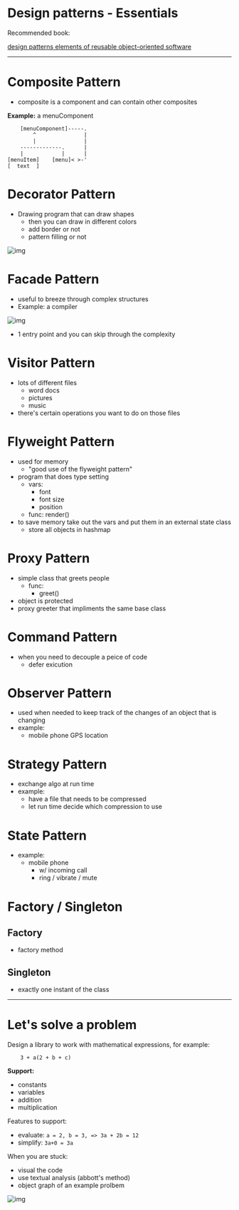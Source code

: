 # Design patterns - Essentials

Recommended book:

[design patterns elements of reusable object-oriented software](https://www.amazon.com/Design-Patterns-Elements-Reusable-Object-Oriented/dp/0201633612)

---

# Composite Pattern

- composite is a component and can contain other composites

**Example:** a menuComponent

```
	[menuComponent]-----.
		^				|
		|				|
	-------------.		|
	|			 |		|	
[menuItem]    [menu]< >-'
[  text  ]
```


# Decorator Pattern

- Drawing program that can draw shapes
	- then you can draw in different colors
	- add border or not
	- pattern filling or not

 ![img](./d1.png)


# Facade Pattern

- useful to breeze through complex structures
- Example: a compiler

![img](./d2.png)

- 1 entry point and you can skip through the complexity


# Visitor Pattern

- lots of different files 
	- word docs
	- pictures
	- music
- there's certain operations you want to do on those files


# Flyweight Pattern

- used for memory 
	- "good use of the flyweight pattern"
- program that does type setting
	- vars: 
		- font
		- font size
		- position
	- func:
		render()
- to save memory take out the vars and put them in an external state class
	- store all objects in hashmap


# Proxy Pattern

- simple class that greets people
	- func:
		- greet()
- object is protected
- proxy greeter that impliments the same base class


# Command Pattern

- when you need to decouple a peice of code 
	- defer exicution 


# Observer Pattern

- used when needed to keep track of the changes of an object that is changing
- example:
	- mobile phone GPS location


# Strategy Pattern

- exchange algo at run time
- example:
	- have a file that needs to be compressed
	- let run time decide which compression to use

# State Pattern

- example:
	- mobile phone
		- w/ incoming call
		- ring / vibrate / mute


# Factory / Singleton

## Factory 

- factory method 

## Singleton

- exactly one instant of the class

---

# Let's solve a problem

Design a library to work with mathematical expressions, for example:

```
	3 + a(2 + b + c)
```

**Support:**

- constants
- variables
- addition
- multiplication

Features to support:

- evaluate: `a = 2, b = 3, => 3a + 2b = 12`
- simplify: `3a+0 = 3a`

When you are stuck: 

- visual the code
- use textual analysis (abbott's method)
- object graph of an example prolbem

![img](./d3.png)